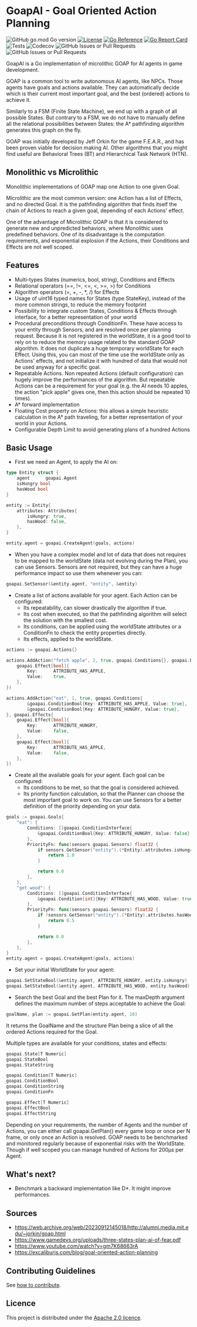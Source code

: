 # GoapAI - Goal Oriented Action Planning
![GitHub go.mod Go version](https://img.shields.io/github/go-mod/go-version/akmonengine/goapai)
[![License](https://img.shields.io/badge/License-Apache%202.0-blue.svg)](https://opensource.org/licenses/Apache-2.0)
[![Go Reference](https://img.shields.io/badge/reference-%23007D9C?logo=go&logoColor=white&labelColor=gray)](https://pkg.go.dev/github.com/akmonengine/goapai)
[![Go Report Card](https://goreportcard.com/badge/github.com/akmonengine/goapai)](https://goreportcard.com/report/github.com/akmonengine/goapai)
![Tests](https://img.shields.io/github/actions/workflow/status/akmonengine/goapai/code_coverage.yml?label=tests)
![Codecov](https://img.shields.io/codecov/c/github/akmonengine/goapai)
![GitHub Issues or Pull Requests](https://img.shields.io/github/issues/akmonengine/goapai)
![GitHub Issues or Pull Requests](https://img.shields.io/github/issues-pr/akmonengine/goapai)

GoapAI is a Go implementation of microlithic GOAP for AI agents in game development.

GOAP is a common tool to write autonomous AI agents, like NPCs. Those agents have goals and actions available. They can automatically
decide which is their current most important goal, and the best (ordered) actions to achieve it.

Similarly to a FSM (Finite State Machine), we end up with a graph of all possible States. But contrary to a FSM,
we do not have to manually define all the relational possibilities between States:
the A* pathfinding algorithm generates this graph on the fly.

GOAP was initially developed by Jeff Orkin for the game F.E.A.R., and has been proven viable for decision making AI.
Other algorithms that you might find useful are Behavioral Trees (BT) and Hierarchical Task Network (HTN).

## Monolithic vs Microlithic
Monolithic implementations of GOAP map one Action to one given Goal.

Microlithic are the most common version: one Action has a list of Effects, and no directed Goal.
It is the pathfinding algorithm that finds itself the chain of Actions to reach a given goal, depending of each Actions' effect.

One of the advantage of Microlithic GOAP is that it is considered to generate new and unpredicted behaviors,
where Monolithic uses predefined behaviors.
One of its disadvantage is the computation requirements, and exponential explosion if the Actions, their Conditions and Effects
are not well scoped.

## Features
- Multi-types States (numerics, bool, string), Conditions and Effects
- Relational operators (==, !=, <=, <, >=, >) for Conditions
- Algorithm operators (=, +, -, *, /) for Effects
- Usage of uint16 typed names for States (type StateKey), instead of the more common strings, to reduce the memory footprint
- Possibility to integrate custom States, Conditions & Effects through interface, for a better representation of your world
- Procedural preconditions through ConditionFn. These have access to your entity through Sensors, and are resolved once per planning request.
Because it is not registered in the worldState, it is a good tool to rely on to reduce the memory usage related to the standard GOAP algorithm. 
It does not duplicate a huge temporary worldState for each Effect.
Using this, you can most of the time use the worldState only as Actions' effects, and not initialize it with hundred of data that would not be
used anyway for a specific goal.
- Repeatable Actions. Non repeated Actions (default configuration) can hugely improve the performances of the algorithm.
But repeatable Actions can be a requirement for your goal (e.g. the AI needs 10 apples, the action "pick apple" gives one,
then this action should be repeated 10 times).
- A* forward implementation
- Floating Cost property on Actions: this allows a simple heuristic calculation in the A* path traveling,
for a better representation of your world in your Actions.
- Configurable Depth Limit to avoid generating plans of a hundred Actions

## Basic Usage
- First we need an Agent, to apply the AI on:
```go
type Entity struct {
    agent      goapai.Agent
    isHungry bool
    hasWood bool
}

entity := Entity{
    attributes: Attributes{
        isHungry: true,
        hasWood: false,
    },
}

entity.agent = goapai.CreateAgent(goals, actions)
```

- When you have a complex model and lot of data that does not requires to be mapped to the worldState (data not evolving during the Plan), you can use Sensors.
Sensors are not required, but they can have a huge performance impact so use them whenever you can:
```go
goapai.SetSensor(&entity.agent, "entity", &entity)
```

- Create a list of actions available for your agent. Each Action can be configured:
  - Its repeatability, can slower drastically the algorithm if true.
  - Its cost when executed, so that the pathfinding algorithm will select the solution with the smallest cost.
  - Its conditions, can be applied using the worldState attributes or a ConditionFn to check the entity properties directly.
  - Its effects, applied to the worldState.
```go
actions := goapai.Actions{}

actions.AddAction("fetch apple", 2, true, goapai.Conditions{}, goapai.Effects{
    goapai.Effect[bool]{
        Key:      ATTRIBUTE_HAS_APPLE,
        Value:    true,
    },
})

actions.AddAction("eat", 1, true, goapai.Conditions{
        &goapai.ConditionBool{Key: ATTRIBUTE_HAS_APPLE, Value: true},
        &goapai.ConditionBool{Key: ATTRIBUTE_HUNGRY, Value: true},
}, goapai.Effects{
    goapai.Effect[bool]{
        Key:      ATTRIBUTE_HUNGRY,
        Value:    false,
    },
    goapai.Effect[bool]{
        Key:      ATTRIBUTE_HAS_APPLE,
        Value:    false,
    },
})
```

- Create all the available goals for your agent. Each goal can be configured:
  - Its conditions to be met, so that the goal is considered achieved.
  - Its priority function calculation, so that the Planner can choose the most important goal to work on.
  You can use Sensors for a better definition of the priority depending on your data.
```go
goals := goapai.Goals{
    "eat": {
        Conditions: []goapai.ConditionInterface{
            &goapai.ConditionBool{Key: ATTRIBUTE_HUNGRY, Value: false},
        },
        PriorityFn: func(sensors goapai.Sensors) float32 {
            if sensors.GetSensor("entity").(*Entity).attributes.isHungry {
                return 1.0
            }

            return 0.0
        },
    },
    "get wood": {
        Conditions: []goapai.ConditionInterface{
            &goapai.Condition[int]{Key: ATTRIBUTE_HAS_WOOD, Value: true},
        },
        PriorityFn: func(sensors goapai.Sensors) float32 {
            if !sensors.GetSensor("entity").(*Entity).attributes.hasWood {
                return 0.5
            }

            return 0.0
        },
    },
}
entity.agent = goapai.CreateAgent(goals, actions)
```

- Set your initial WorldState for your agent:
```go
goapai.SetStateBool(&entity.agent, ATTRIBUTE_HUNGRY, entity.isHungry)
goapai.SetStateBool(&entity.agent, ATTRIBUTE_HAS_WOOD, entity.hasWood)
```

- Search the best Goal and the best Plan for it.
The maxDepth argument defines the maximum number of steps acceptable to achieve the Goal:
```go
goalName, plan := goapai.GetPlan(entity.agent, 10)
```
It returns the GoalName and the structure Plan being a slice of all the ordered Actions required for the Goal.

Multiple types are available for your conditions, states and effects:
```go
goapai.State[T Numeric]
goapai.StateBool
goapai.StateString

goapai.Condition[T Numeric]
goapai.ConditionBool
goapai.ConditionString
goapai.ConditionFn

goapai.Effect[T Numeric]
goapai.EffectBool
goapai.EffectString
```

Depending on your requirements, the number of Agents and the number of Actions,
you can either call goapai.GetPlan() every game loop or once per N frame, or only once an Action is resolved.
GOAP needs to be benchmarked and monitored regularly because of exponential risks with the WorldState.
Though if well scoped you can manage hundred of Actions for 200µs per Agent.

## What's next?
- Benchmark a backward implementation like D*. It might improve performances.

## Sources
- https://web.archive.org/web/20230912145018/http://alumni.media.mit.edu/~jorkin/goap.html
- https://www.gamedevs.org/uploads/three-states-plan-ai-of-fear.pdf
- https://www.youtube.com/watch?v=gm7K68663rA
- https://excaliburjs.com/blog/goal-oriented-action-planning

## Contributing Guidelines

See [how to contribute](CONTRIBUTING.md).

## Licence
This project is distributed under the [Apache 2.0 licence](LICENCE.md).
